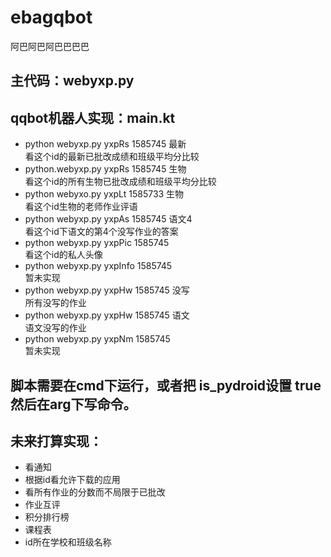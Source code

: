 # ebagqbot
阿巴阿巴阿巴巴巴巴

## 主代码：webyxp.py

## qqbot机器人实现：main.kt

- python webyxp.py yxpRs 1585745 最新  
看这个id的最新已批改成绩和班级平均分比较  
- python.webyxp.py yxpRs 1585745 生物  
看这个id的所有生物已批改成绩和班级平均分比较
- python webyxo.py yxpLt 1585733 生物  
看这个id生物的老师作业评语
- python webyxp.py yxpAs 1585745 语文4  
看这个id下语文的第4个没写作业的答案
- python webyxp.py yxpPic 1585745  
看这个id的私人头像
- python webyxp.py yxpInfo 1585745  
暂未实现
- python webyxp.py yxpHw 1585745 没写  
所有没写的作业
- python webyxp.py yxpHw 1585745 语文  
语文没写的作业
- python webyxp.py yxpNm 1585745  
暂未实现

## 脚本需要在cmd下运行，或者把 is_pydroid设置 true然后在arg下写命令。

## 未来打算实现：

- 看通知  
- 根据id看允许下载的应用  
- 看所有作业的分数而不局限于已批改  
- 作业互评  
- 积分排行榜  
- 课程表  
- id所在学校和班级名称
